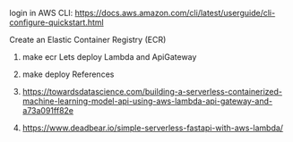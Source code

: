 

login in AWS CLI: https://docs.aws.amazon.com/cli/latest/userguide/cli-configure-quickstart.html

Create an Elastic Container Registry (ECR)

1. make ecr
Lets deploy Lambda and ApiGateway

1. make deploy
 References

1. https://towardsdatascience.com/building-a-serverless-containerized-machine-learning-model-api-using-aws-lambda-api-gateway-and-a73a091ff82e

2. https://www.deadbear.io/simple-serverless-fastapi-with-aws-lambda/


